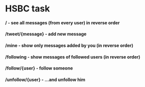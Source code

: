 # HSBC task

#### / - see all messages (from every user) in reverse order
#### /tweet/{message} - add new message
#### /mine - show only messages added by you (in reverse order)
#### /following - show messages of followed users (in reverse order)
#### /follow/{user} - follow someone
#### /unfollow/{user} - ...and unfollow him
